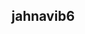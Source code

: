 ## jahnavib6

<!--
**jahnavib6/jahnavib6** is a ✨ _special_ ✨ repository because its `README.md` (this file) appears on your GitHub profile.

Here are some ideas to get you started:

- 🔭 I’m currently working on learning how to be a computer scientist and build my resume!
- 🌱 I’m currently learning how to code in DrRacket.
- 👯 I’m looking to collaborate on coding projects that'll help me learn more!
- 🤔 I’m looking for help with making sure I am practicing coding efficiently.
- 💬 Ask me about my interests and hobbies!
- 📫 How to reach me: 
- 😄 Pronouns: she/her
- ⚡ Fun fact: I am a watercolor artist!
-->
